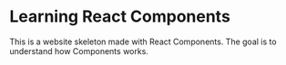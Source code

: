 # Learning React Components

This is a website skeleton made with React Components. The goal is to understand how Components works.
